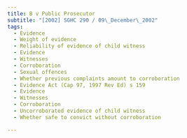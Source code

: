 ```yaml
---
title: B v Public Prosecutor 
subtitle: "[2002] SGHC 290 / 09\_December\_2002"
tags:
  - Evidence
  - Weight of evidence
  - Reliability of evidence of child witness
  - Evidence
  - Witnesses
  - Corroboration
  - Sexual offences
  - Whether previous complaints amount to corroboration
  - Evidence Act (Cap 97, 1997 Rev Ed) s 159
  - Evidence
  - Witnesses
  - Corroboration
  - Uncorroborated evidence of child witness
  - Whether safe to convict without corroboration

---
```



